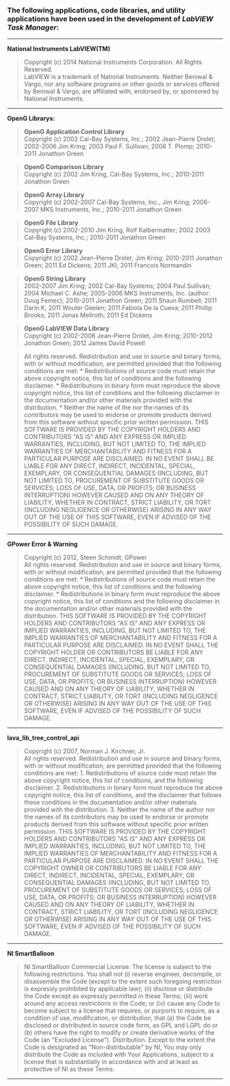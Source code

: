 ### The following applications, code libraries, and utility applications have been used in the development of *LabVIEW Task Manager*:  
  
  

---

**National Instruments LabVIEW(TM)**  

> Copyright (c) 2014 National Instruments Corporation. All Rights Reserved.  
> LabVIEW is a trademark of National Instruments. Neither Beniwal & Vargo, nor any software programs or other goods or services offered by Beniwal & Vargo, are affiliated with, endorsed by, or sponsored by National Instruments.

---

**OpenG Librarys:**  

> **OpenG Application Control Library**  
> Copyright (c) 2002 Cal-Bay Systems, Inc.; 2002 Jean-Pierre Drolet; 2002-2006 Jim Kring; 2003 Paul F. Sullivan; 2008 T. Plomp; 2010-2011 Jonathon Green

> **OpenG Comparison Library**  
> Copyright (c) 2002 Jim Kring, Cal-Bay Systems, Inc.; 2010-2011 Jonathon Green

> **OpenG Array Library**  
> Copyright (c) 2002-2007 Cal-Bay Systems, Inc., Jim Kring; 2006-2007 MKS Instruments, Inc.; 2010-2011 Jonathon Green

> **OpenG File Library**  
> Copyright (c) 2002-2010 Jim Kring, Rolf Kalbermatter; 2002 2003 Cal-Bay Systems, Inc.; 2010-2011 Jonathon Green

> **OpenG Error Library**  
> Copyright (c) 2002 Jean-Pierre Drolet; Jim Kring; 2010-2011 Jonathon Green; 2011 Ed Dickens; 2011 JKI; 2011 Francois Normandin

> **OpenG String Library**  
> 2002-2007 Jim Kring; 2002 Cal-Bay Systems; 2004 Paul Sullivan; 2004 Michael C. Ashe; 2005-2006 MKS Instruments, Inc. (author: Doug Femec); 2010-2011 Jonathon Green; 2011 Shaun Rumbell; 2011 Darin.K; 2011 Wouter Geelen; 2011 Fabiola De la Cueva; 2011 Phillip Brooks; 2011 Jonas Mellroth; 2011 Ed Dickens

> **OpenG LabVIEW Data Library**  
> Copyright (c) 2002-2006 Jean-Pierre Drolet, Jim Kring; 2010-2012 Jonathon Green; 2012 James David Powell

> All rights reserved.  Redistribution and use in source and binary forms, with or without modification, are permitted provided that the following conditions are met:  \* Redistributions of source code must retain the above copyright notice, this list of conditions and the following disclaimer.  \* Redistributions in binary form must reproduce the above copyright notice, this list of conditions and the following disclaimer in the documentation and/or other materials provided with the distribution.  \* Neither the name of the <organization> nor the names of its contributors may be used to endorse or promote products derived from this software without specific prior written permission.  THIS SOFTWARE IS PROVIDED BY THE COPYRIGHT HOLDERS AND CONTRIBUTORS "AS IS" AND ANY EXPRESS OR IMPLIED WARRANTIES, INCLUDING, BUT NOT LIMITED TO, THE IMPLIED WARRANTIES OF MERCHANTABILITY AND FITNESS FOR A PARTICULAR PURPOSE ARE DISCLAIMED. IN NO EVENT SHALL <COPYRIGHT HOLDER> BE LIABLE FOR ANY DIRECT, INDIRECT, INCIDENTAL, SPECIAL, EXEMPLARY, OR CONSEQUENTIAL DAMAGES (INCLUDING, BUT NOT LIMITED TO, PROCUREMENT OF SUBSTITUTE GOODS OR SERVICES; LOSS OF USE, DATA, OR PROFITS; OR BUSINESS INTERRUPTION) HOWEVER CAUSED AND ON ANY THEORY OF LIABILITY, WHETHER IN CONTRACT, STRICT LIABILITY, OR TORT (INCLUDING NEGLIGENCE OR OTHERWISE) ARISING IN ANY WAY OUT OF THE USE OF THIS SOFTWARE, EVEN IF ADVISED OF THE POSSIBILITY OF SUCH DAMAGE.

---

**GPower Error & Warning**  

> Copyright (c) 2012, Steen Schmidt, GPower  
> All rights reserved.  Redistribution and use in source and binary forms, with or without modification, are permitted provided that the following conditions are met:  \* Redistributions of source code must retain the above copyright notice, this list of conditions and the following disclaimer.  \* Redistributions in binary form must reproduce the above copyright notice, this list of conditions and the following disclaimer in the documentation and/or other materials provided with the distribution.  THIS SOFTWARE IS PROVIDED BY THE COPYRIGHT HOLDERS AND CONTRIBUTORS "AS IS" AND ANY EXPRESS OR IMPLIED WARRANTIES, INCLUDING, BUT NOT LIMITED TO, THE IMPLIED WARRANTIES OF MERCHANTABILITY AND FITNESS FOR A PARTICULAR PURPOSE ARE DISCLAIMED. IN NO EVENT SHALL THE COPYRIGHT HOLDER OR CONTRIBUTORS BE LIABLE FOR ANY DIRECT, INDIRECT, INCIDENTAL, SPECIAL, EXEMPLARY, OR CONSEQUENTIAL DAMAGES (INCLUDING, BUT NOT LIMITED TO, PROCUREMENT OF SUBSTITUTE GOODS OR SERVICES; LOSS OF USE, DATA, OR PROFITS; OR BUSINESS INTERRUPTION) HOWEVER CAUSED AND ON ANY THEORY OF LIABILITY, WHETHER IN CONTRACT, STRICT LIABILITY, OR TORT (INCLUDING NEGLIGENCE OR OTHERWISE) ARISING IN ANY WAY OUT OF THE USE OF THIS SOFTWARE, EVEN IF ADVISED OF THE POSSIBILITY OF SUCH DAMAGE.

---

**lava_lib_tree_control_api**  

> Copyright (c) 2007, Norman J. Kirchner, Jr.  
> All rights reserved. Redistribution and use in source and binary forms, with or without modification, are permitted provided that the following conditions are met: 1. Redistributions of source code must retain the above copyright notice, this list of conditions, and the following disclaimer. 2. Redistributions in binary form must reproduce the above copyright notice, this list of conditions, and the disclaimer that follows these conditions in the documentation and/or other materials provided with the distribution. 3. Neither the name of the author nor the names of its contributors may be used to endorse or promote products derived from this software without specific prior written permission. THIS SOFTWARE IS PROVIDED BY THE COPYRIGHT HOLDERS AND CONTRIBUTORS "AS IS" AND ANY EXPRESS OR IMPLIED WARRANTIES, INCLUDING, BUT NOT LIMITED TO, THE IMPLIED WARRANTIES OF MERCHANTABILITY AND FITNESS FOR A PARTICULAR PURPOSE ARE DISCLAIMED. IN NO EVENT SHALL THE COPYRIGHT OWNER OR CONTRIBUTORS BE LIABLE FOR ANY DIRECT, INDIRECT, INCIDENTAL, SPECIAL, EXEMPLARY, OR CONSEQUENTIAL DAMAGES (INCLUDING, BUT NOT LIMITED TO, PROCUREMENT OF SUBSTITUTE GOODS OR SERVICES; LOSS OF USE, DATA, OR PROFITS; OR BUSINESS INTERRUPTION) HOWEVER CAUSED AND ON ANY THEORY OF LIABILITY, WHETHER IN CONTRACT, STRICT LIABILITY, OR TORT (INCLUDING NEGLIGENCE OR OTHERWISE) ARISING IN ANY WAY OUT OF THE USE OF THIS SOFTWARE, EVEN IF ADVISED OF THE POSSIBILITY OF SUCH DAMAGE.

---

**NI SmartBalloon**  

> NI SmartBalloon Commercial License: The license is subject to the following restrictions. You shall not (i) reverse engineer, decompile, or disassemble the Code (except to the extent such foregoing restriction is expressly prohibited by applicable law); (ii) disclose or distribute the Code except as expressly permitted in these Terms; (iii) work around any access restrictions in the Code; or (iv) cause any Code to become subject to a license that requires, or purports to require, as a condition of use, modification, or distribution, that (a) the Code be disclosed or distributed in source code form, as GPL and LGPL do or (b) others have the right to modify or create derivative works of the Code (an "Excluded License").  Distribution. Except to the extent the Code is designated as "Non-distributable" by NI, You may only distribute the Code as included with Your Applications, subject to a license that is substantially in accordance with and at least as protective of NI as these Terms.

---

